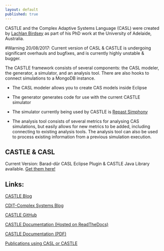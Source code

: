 ```yaml
---
layout: default
published: true
---
```

CASTLE and the Complex Adaptive Systems Language (CASL) were created by [Lachlan Birdsey](https://www.adelaide.edu.au/directory/lachlan.birdsey) as part of his PhD work at the University of Adelaide, Australia. 

#Warning 20/08/2017: Current version of CASL & CASTLE is undergoing significant overhauls and bugfixes, and is currently highly unstable & bugger.

The CASTLE framework consists of several components: the CASL modeler, the generator, a simulator, and an analysis tool. There are also hooks to connect simulations to a MongoDB instance.

* The CASL modeler allows you to create CAS models inside Eclipse

* The generator generates code for use with the current CASTLE simulator

* The simulator currently being used by CASTLE is [Repast Simphony](https://repast.github.io/)

* The analysis tool consists of several metrics for analysing CAS simulations, but easily allows for new metrics to be added, including connecting to existing analysis tools. The analysis tool can also be used to process existing information from a previous simulation execution.

## CASTLE & CASL
Current Version: Barad-dûr
CASL Eclipse Plugin & CASTLE Java Library available. [Get them here!](https://github.com/CASTLE-FWK/CASTLE)



## Links:

[CASTLE Blog](blog)

[CDIT-Complex Systems Blog](http://blogs.adelaide.edu.au/cdit/category/research/complex-systems/)

[CASTLE GitHub](https://github.com/CASTLE-FWK)

[CASTLE Documentation (Hosted on ReadTheDocs)](https://docs.castle-framework.io/)

[CASTLE Documentation (PDF)](https://readthedocs.org/projects/castle-documentation/downloads/pdf/latest/)

[Publications using CASL or CASTLE](publications)

